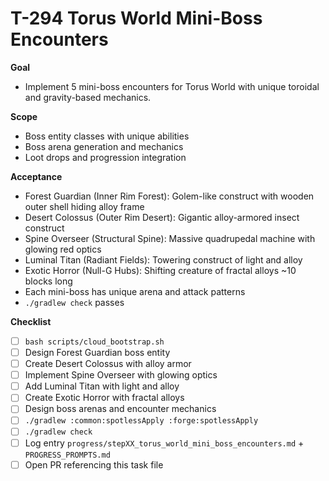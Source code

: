 # T-294 Torus World Mini-Boss Encounters

**Goal**

- Implement 5 mini-boss encounters for Torus World with unique toroidal and gravity-based mechanics.

**Scope**

- Boss entity classes with unique abilities
- Boss arena generation and mechanics
- Loot drops and progression integration

**Acceptance**

- Forest Guardian (Inner Rim Forest): Golem-like construct with wooden outer shell hiding alloy frame
- Desert Colossus (Outer Rim Desert): Gigantic alloy-armored insect construct
- Spine Overseer (Structural Spine): Massive quadrupedal machine with glowing red optics
- Luminal Titan (Radiant Fields): Towering construct of light and alloy
- Exotic Horror (Null-G Hubs): Shifting creature of fractal alloys ~10 blocks long
- Each mini-boss has unique arena and attack patterns
- `./gradlew check` passes

**Checklist**

- [ ] `bash scripts/cloud_bootstrap.sh`
- [ ] Design Forest Guardian boss entity
- [ ] Create Desert Colossus with alloy armor
- [ ] Implement Spine Overseer with glowing optics
- [ ] Add Luminal Titan with light and alloy
- [ ] Create Exotic Horror with fractal alloys
- [ ] Design boss arenas and encounter mechanics
- [ ] `./gradlew :common:spotlessApply :forge:spotlessApply`
- [ ] `./gradlew check`
- [ ] Log entry `progress/stepXX_torus_world_mini_boss_encounters.md` + `PROGRESS_PROMPTS.md`
- [ ] Open PR referencing this task file
